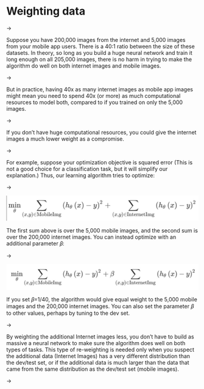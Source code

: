 # Weighting data

->


Suppose you have 200,000 images from the internet and 5,000 images from your mobile app users. There is a 40:1 ratio between the size of these datasets. In theory, so long as you build a huge neural network and train it long enough on all 205,000 images, there is no harm in trying to make the algorithm do well on both internet images and mobile images.

->



But in practice, having 40x as many internet images as mobile app images might mean you need to spend 40x (or more) as much computational resources to model both, compared to if you trained on only the 5,000 images.

->



If you don’t have huge computational resources, you could give the internet images a much lower weight as a compromise.

->



For example, suppose your optimization objective is squared error (This is not a good choice for a classification task, but it will simplify our explanation.) Thus, our learning algorithm tries to optimize:

->


![img](../imgs/C39_01.png)

The first sum above is over the 5,000 mobile images, and the second sum is over the 200,000 internet images. You can instead optimize with an additional parameter ​𝛽​:

->


![img](../imgs/C39_02.png)

If you set ​𝛽​=1/40, the algorithm would give equal weight to the 5,000 mobile images and the 200,000 internet images. You can also set the parameter ​𝛽​ to other values, perhaps by tuning to the dev set.

->


By weighting the additional Internet images less, you don’t have to build as massive a neural network to make sure the algorithm does well on both types of tasks. This type of re-weighting is needed only when you suspect the additional data (Internet Images) has a very different distribution than the dev/test set, or if the additional data is much larger than the data that came from the same distribution as the dev/test set (mobile images).

->
